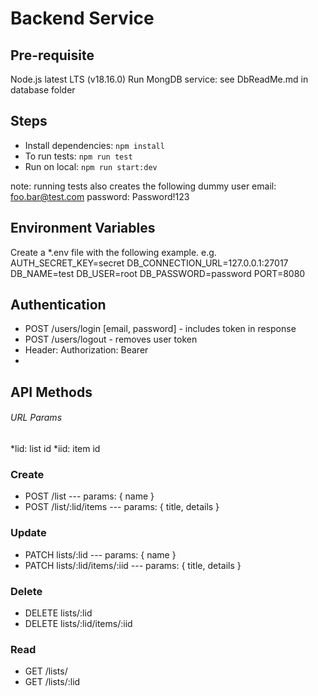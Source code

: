 # Backend Service

## Pre-requisite

Node.js latest LTS (v18.16.0)
Run MongDB service: see DbReadMe.md in database folder

## Steps

-   Install dependencies: `npm install`
-   To run tests: `npm run test`
-   Run on local: `npm run start:dev`

note: running tests also creates the following dummy user
email: foo.bar@test.com
password: Password!123

## Environment Variables

Create a \*.env file with the following example.
e.g.
AUTH_SECRET_KEY=secret
DB_CONNECTION_URL=127.0.0.1:27017
DB_NAME=test
DB_USER=root
DB_PASSWORD=password
PORT=8080

## Authentication

-   POST /users/login [email, password] - includes token in response
-   POST /users/logout - removes user token
-   Header: Authorization: Bearer <token>
-

## API Methods

###### URL Params

*lid: list id
*iid: item id

### Create

-   POST /list --- params: { name }
-   POST /list/:lid/items --- params: { title, details }

### Update

-   PATCH lists/:lid --- params: { name }
-   PATCH lists/:lid/items/:iid --- params: { title, details }

### Delete

-   DELETE lists/:lid
-   DELETE lists/:lid/items/:iid

### Read

-   GET /lists/
-   GET /lists/:lid